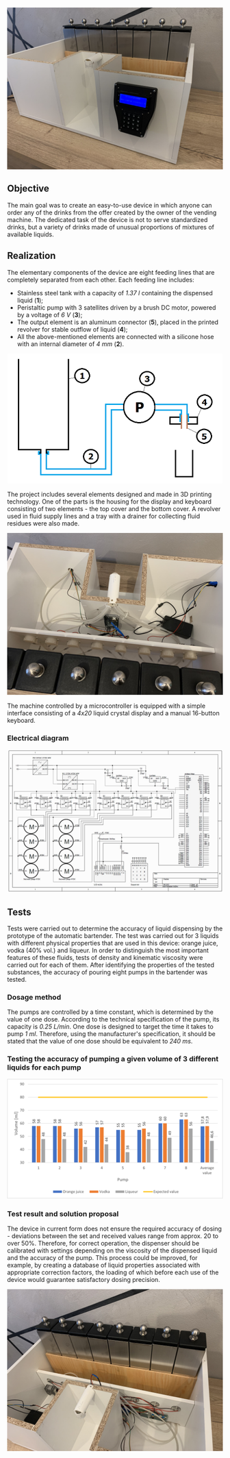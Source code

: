 ![Front of the device](/docs/frontOfTheDevice.jpg)

## **Objective**
The main goal was to create an easy-to-use device in which anyone can order any of the drinks from the offer created by the owner of the vending machine. The dedicated task of the device is not to serve standardized drinks, but a variety of drinks made of unusual proportions of mixtures of available liquids.
## **Realization**
The elementary components of the device are eight feeding lines that are completely separated from each other. Each feeding line includes:
* Stainless steel tank with a capacity of *1.37 l* containing the dispensed liquid (**1**);
* Peristaltic pump with 3 satellites driven by a brush DC motor, powered by a voltage of *6 V* (**3**);
* The output element is an aluminum connector (**5**), placed in the printed revolver for stable outflow of liquid (**4**);
* All the above-mentioned elements are connected with a silicone hose with an internal diameter of *4 mm* (**2**).

![Single feeding line](/docs/feedingLine.png)

The project includes several elements designed and made in 3D printing technology. One of the parts is the housing for the display and keyboard consisting of two elements - the top cover and the bottom cover. A revolver used in fluid supply lines and a tray with a drainer for collecting fluid residues were also made.

![Back of the device](/docs/backOfTheDevice.jpg)

The machine controlled by a microcontroller is equipped with a simple interface consisting of a *4x20* liquid crystal display and a manual 16-button keyboard.
### **Electrical diagram**

![Electrical diagram](/docs/Electrical_diagram.jpg)

## **Tests**
Tests were carried out to determine the accuracy of liquid dispensing by the prototype of the automatic bartender. The test was carried out for 3 liquids with different physical properties that are used in this device: orange juice, vodka (40% vol.) and liqueur. In order to distinguish the most important features of these fluids, tests of density and kinematic viscosity were carried out for each of them. After identifying the properties of the tested substances, the accuracy of pouring eight pumps in the bartender was tested.
### **Dosage method**
The pumps are controlled by a time constant, which is determined by the value of one dose. According to the technical specification of the pump, its capacity is *0.25 L/min*. One dose is designed to target the time it takes to pump *1 ml*. Therefore, using the manufacturer's specification, it should be stated that the value of one dose should be equivalent to *240 ms*.
### **Testing the accuracy of pumping a given volume of 3 different liquids for each pump**

![Testing the accuracy of pumping a given volume of 3 different liquids for each pump](/docs/dosingTest.png)

### **Test result and solution proposal**
The device in current form does not ensure the required accuracy of dosing - deviations between the set and received values range from approx. 20 to over 50%. Therefore, for correct operation, the dispenser should be calibrated with settings depending on the viscosity of the dispensed liquid and the accuracy of the pump. This process could be improved, for example, by creating a database of liquid properties associated with appropriate correction factors, the loading of which before each use of the device would guarantee satisfactory dosing precision.

![Above the device](/docs/aboveTheDevice.jpg)